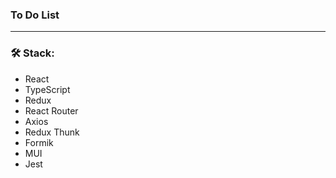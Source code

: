 ### To Do List
<hr/>

### 🛠 Stack:
- React
- TypeScript
- Redux
- React Router
- Axios
- Redux Thunk
- Formik
- MUI
- Jest